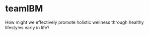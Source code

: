 # teamIBM
How might we effectively promote holistic wellness through healthy lifestyles early in life?
